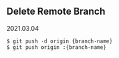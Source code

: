 ## Delete Remote Branch
2021.03.04
```
$ git push -d origin {branch-name}
$ git push origin :{branch-name}
```